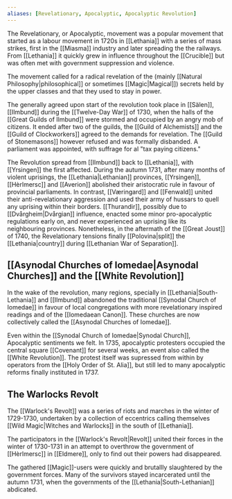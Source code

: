 ```yaml
---
aliases: [Revelationary, Apocalyptic, Apocalyptic Revolution]
---
```

The Revelationary, or Apocalyptic, movement was a popular movement that started as a labour movement in 1720s in [[Lethania]] with a series of mass strikes, first in the [[Miasma]] industry and later spreading the the railways. From [[Lethania]] it quickly grew in influence throughout the [[Crucible]] but was often met with government suppression and violence.

The movement called for a radical revelation of the (mainly [[Natural Philosophy|philosophical]] or sometimes [[Magic|Magical]]) secrets held by the upper classes and that they used to stay in power. 

The generally agreed upon start of the revolution took place in [[Sälen]], [[Ilmbund]] during the [[Twelve-Day War]] of 1730, when the halls of the [[Great Guilds of Ilmbund]] were stormed and occupied by an angry mob of citizens. It ended after two of the guilds, the [[Guild of Alchemists]] and the [[Guild of Clockworkers]] agreed to the demands for revelation. The [[Guild of Stonemasons]] however refused and was formally disbanded. A parliament was appointed, with suffrage for al "tax paying citizens."  

The Revolution spread from [[Ilmbund]] back to [[Lethania]], with [[Yrsingen]] the first affected. During the autumn 1731, after many months of violent uprisings, the [[Lethania|Lethanian]] provinces, [[Yrsingen]], [[Hèrlmersc]] and [[Averion]] abolished their aristocratic rule in favour of provincial parliaments. In contrast, [[Væringard]] and [[Fenwald]] united their anti-revelationary aggression and used their army of hussars to quell any uprising within their borders. [[Thurandir]], possibly due to [[Dvårgheim|Dvårgian]] influence, enacted some minor pro-apocalyptic regulations early on, and never experienced an uprising like its neighbouring provinces. Nonetheless, in the aftermath of the [[Great Joust]] of 1740, the Revelationary tensions finally [[Polovina|split]] the [[Lethania|country]] during [[Lethanian War of Separation]].


## [[Asynodal Churches of Iomedae|Asynodal Churches]] and the [[White Revolution]]
In the wake of the revolution, many regions, specially in [[Lethania|South-Lethania]] and [[Ilmbund]] abandoned the traditional [[Synodal Church of Iomedae]] in favour of local congregations with more revelationary inspired readings and  of the [[Iomedaean Canon]]. These churches are now collectively called the [[Asynodal Churches of Iomedae]]. 

Even within the [[Synodal Church of Iomedae|Synodal Church]], Apocalyptic sentiments we felt. In 1735, apocalyptic protesters occupied the central square [[Covenant]] for several weeks, an event also called the [[White Revolution]]. The protest itself was supressed from within by operators from the [[Holy Order of St. Alia]], but still led to many apocalyptic reforms finally instituted in 1737.


## The Warlocks Revolt
The [[Warlock's Revolt]] was a series of riots and marches in the winter of 1729-1730, undertaken by a collection of eccentrics calling themselves [[Wild Magic|Witches and Warlocks]] in the south of [[Lethania]]. 

The participators in the [[Warlock's Revolt|Revolt]] united their forces in the winter of 1730-1731 in an attempt to overthrow the government of [[Hèrlmersc]] in [[Eldmere]], only to find out their powers had disappeared. 

The gathered [[Magic]]-users were quickly and brutallly slaughtered by the government forces. Many of the survivors stayed incarcerated until the autumn 1731, when the governments of the [[Lethania|South-Lethanian]] abdicated.
